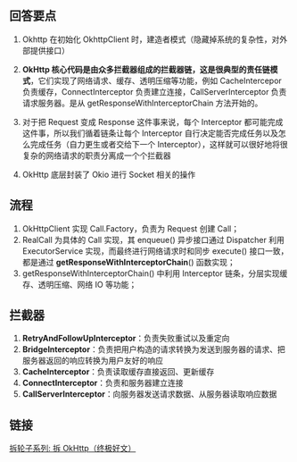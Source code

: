 ## 回答要点

1. Okhttp 在初始化 OkhttpClient 时，建造者模式（隐藏掉系统的复杂性，对外部提供接口）

2. **OkHttp 核心代码是由众多拦截器组成的拦截器链，这是很典型的责任链模式**，它们实现了网络请求、缓存、透明压缩等功能，例如 CacheIntercepor 负责缓存，ConnectInterceptor 负责建立连接，CallServerInterceptor 负责请求服务器。是从 getResponseWithInterceptorChain 方法开始的。

3. 对于把 Request 变成 Response 这件事来说，每个 Interceptor 都可能完成这件事，所以我们循着链条让每个 Interceptor 自行决定能否完成任务以及怎么完成任务（自力更生或者交给下一个 Interceptor），这样就可以很好地将很复杂的网络请求的职责分离成一个个拦截器

4. OkHttp 底层封装了 Okio 进行 Socket 相关的操作


## 流程

1. OkHttpClient 实现 Call.Factory，负责为 Request 创建 Call；
2. RealCall 为具体的 Call 实现，其 enqueue() 异步接口通过 Dispatcher 利用 ExecutorService 实现，而最终进行网络请求时和同步 execute() 接口一致，都是通过 **getResponseWithInterceptorChain**() 函数实现；
3. getResponseWithInterceptorChain() 中利用 Interceptor 链条，分层实现缓存、透明压缩、网络 IO 等功能；

## 拦截器

1. **RetryAndFollowUpInterceptor**：负责失败重试以及重定向
2. **BridgeInterceptor**：负责把用户构造的请求转换为发送到服务器的请求、把服务器返回的响应转换为用户友好的响应
3. **CacheInterceptor**：负责读取缓存直接返回、更新缓存
4. **ConnectInterceptor**：负责和服务器建立连接
5. **CallServerInterceptor**：向服务器发送请求数据、从服务器读取响应数据

## 链接

[拆轮子系列: 拆 OkHttp（终极好文）](https://blog.piasy.com/2016/07/11/Understand-OkHttp/index.html)